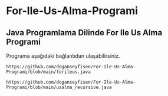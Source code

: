 # For-Ile-Us-Alma-Programi

## Java Programlama Dilinde For Ile Us Alma Programi

Programa aşağıdaki bağlantıdan ulaşabilirsiniz.

```
https://github.com/doganseyfisen/For-Ile-Us-Alma-Programi/blob/main/forileus.java
```
```
https://github.com/doganseyfisen/For-Ile-Us-Alma-Programi/blob/main/usalma_recursive.java
```

